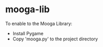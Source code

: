 # mooga-lib
To enable to the Mooga Library:
- Install Pygame
- Copy 'mooga.py' to the project directory
